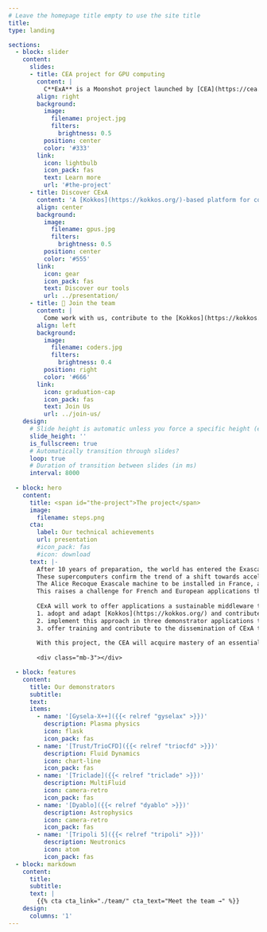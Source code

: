 ```yaml
---
# Leave the homepage title empty to use the site title
title:
type: landing

sections:
  - block: slider
    content:
      slides:
      - title: CEA project for GPU computing
        content: |
          C**ExA** is a Moonshot project launched by [CEA](https://cea.fr/) to adapt [Kokkos](https://kokkos.org/) to **your** needs and help **you** adopt it.
        align: right
        background:
          image:
            filename: project.jpg
            filters:
              brightness: 0.5
          position: center
          color: '#333'
        link:
          icon: lightbulb
          icon_pack: fas
          text: Learn more
          url: '#the-project'
      - title: Discover CExA
        content: 'A [Kokkos](https://kokkos.org/)-based platform for computing at Exascale!'
        align: center
        background:
          image:
            filename: gpus.jpg
            filters:
              brightness: 0.5
          position: center
          color: '#555'
        link:
          icon: gear
          icon_pack: fas
          text: Discover our tools
          url: ../presentation/
      - title: 👋 Join the team
        content: |
          Come work with us, contribute to the [Kokkos](https://kokkos.org/) project, contribute to the future of C++ for GPU computing in [CEA](https://cea.fr/), France, Europe and in the world 🌎!
        align: left
        background:
          image:
            filename: coders.jpg
            filters:
              brightness: 0.4
          position: right
          color: '#666'
        link:
          icon: graduation-cap
          icon_pack: fas
          text: Join Us
          url: ../join-us/
    design:
      # Slide height is automatic unless you force a specific height (e.g. '400px')
      slide_height: ''
      is_fullscreen: true
      # Automatically transition through slides?
      loop: true
      # Duration of transition between slides (in ms)
      interval: 8000
  
  - block: hero
    content:
      title: <span id="the-project">The project</span>
      image:
        filename: steps.png
      cta:
        label: Our technical achievements
        url: presentation
        #icon_pack: fas
        #icon: download
      text: |-
        After 10 years of preparation, the world has entered the Exascale era.
        These supercomputers confirm the trend of a shift towards accelerated architectures where GPUs provide the computing power.
        The Alice Recoque Exascale machine to be installed in France, at CEA/TGCC, can only follow this trend.
        This raises a challenge for French and European applications that have to be redesigned to use these infrastructure.
        
        CExA will work to offer applications a sustainable middleware that can act as a future-proof software catalyst to leverage heterogeneous and GPU-based supercomputers:
        1. adopt and adapt [Kokkos](https://kokkos.org/) and contribute to its ecosystem to offer applications a sustainable software catalyst,
        2. implement this approach in three demonstrator applications to guide our choices and demonstrate their effectiveness,
        3. offer training and contribute to the dissemination of CExA to build an expert network sharing experience and knowledge.
        
        With this project, the CEA will acquire mastery of an essential link in the software stack by increasing its skills on existing tools while filling gaps on critical points for the specific needs of the CEA, the French and European HPC ecosystem.
        
        <div class="mb-3"></div>

  - block: features
    content:
      title: Our demonstrators
      subtitle:
      text:
      items:
        - name: '[Gysela-X++]({{< relref "gyselax" >}})'
          description: Plasma physics
          icon: flask
          icon_pack: fas
        - name: '[Trust/TrioCFD]({{< relref "triocfd" >}})'
          description: Fluid Dynamics
          icon: chart-line
          icon_pack: fas
        - name: '[Triclade]({{< relref "triclade" >}})'
          description: MultiFluid
          icon: camera-retro
          icon_pack: fas
        - name: '[Dyablo]({{< relref "dyablo" >}})'
          description: Astrophysics
          icon: camera-retro
          icon_pack: fas
        - name: '[Tripoli 5]({{< relref "tripoli" >}})'
          description: Neutronics
          icon: atom
          icon_pack: fas
  - block: markdown
    content:
      title: 
      subtitle:
      text: |
        {{% cta cta_link="./team/" cta_text="Meet the team →" %}}
    design:
      columns: '1'
---
```

